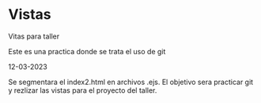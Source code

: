 # Vistas
Vitas para taller

Este es una practica donde se trata el uso de git

12-03-2023

Se segmentara el index2.html en archivos .ejs. 
El objetivo sera practicar git y rezlizar las vistas para el proyecto del taller.
